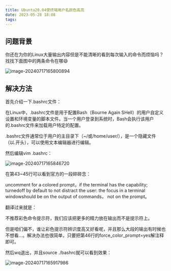 ```yaml
---
title: Ubuntu20.04使终端用户名颜色高亮
date: 2023-05-28 18:08 
tags:
---
```

<head>
  <meta name="referrer" content="no-referrer" />
</head>

## 问题背景

你还在为你的Linux大量输出内容但是不能清晰的看到每次输入的命令而烦恼吗？找找下面图中的两条命令在哪😄

![image-20240717165800894](https://gitee.com/Marches7/piture-bed/raw/master/img/image-20240717165800894.png)

## 解决方法

首先介绍一下.bashrc文件：

在Linux中，.bashrc文件是用于配置Bash（Bourne Again SHell）的用户自定义设置和环境变量的脚本文件。当一个用户登录到系统时，Bash会执行该用户的.bashrc文件来加载用户特定的配置。

.bashrc文件通常位于用户的主目录下（~/或/home/user/），是一个隐藏文件（以.开头），可以使用文本编辑器进行编辑。

然后编辑vim .bashrc：

![image-20240717165846720](https://gitee.com/Marches7/piture-bed/raw/master/img/image-20240717165846720.png)

在第43~45行可以看到官方的一段碎碎念：

uncomment for a colored prompt，if the terminal has the capability; turnedoff by default to not distract the user: the focus in a terminal windowshould be on the output of commands， not on the prompt。

翻译过来就是：

不推荐彩色命令提示符，我们应该把更多的精力放在输出而不是提示符上。

但是咱们偏不，谁让彩色提示符辨识度高又好看呢，并且那么大段的输出有时候也不想看...。解决办法也很简单，只要把第46行的force_color_prompt=yes解注释即可。

然后wq退出，并且source ./bashrc就可以看到效果：

 ![image-20240717165917986](https://gitee.com/Marches7/piture-bed/raw/master/img/image-20240717165917986.png)